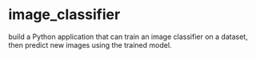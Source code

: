 # image_classifier
build a Python application that can train an image classifier on a dataset, then predict new images using the trained model.
